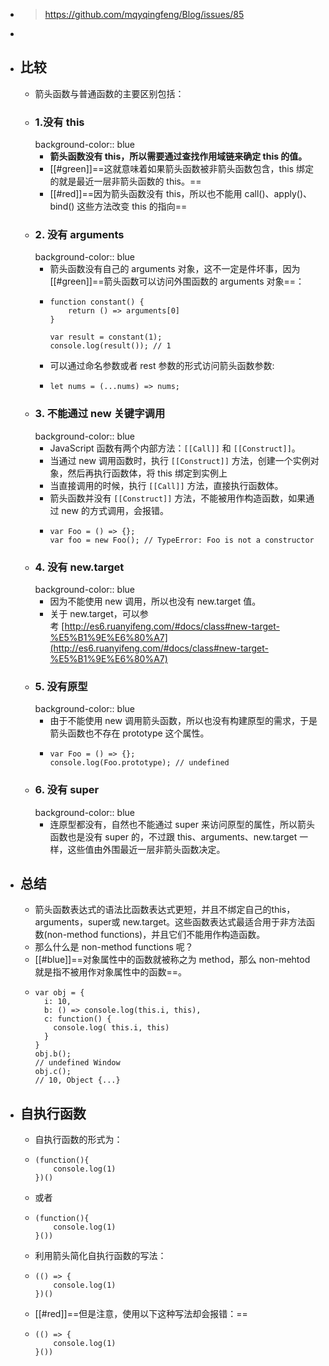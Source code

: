 - > https://github.com/mqyqingfeng/Blog/issues/85
-
- ## 比较
	- 箭头函数与普通函数的主要区别包括：
	- ### 1.没有 this
	  background-color:: blue
		- **箭头函数没有 this，所以需要通过查找作用域链来确定 this 的值。**
		- [[#green]]==这就意味着如果箭头函数被非箭头函数包含，this 绑定的就是最近一层非箭头函数的 this。==
		- [[#red]]==因为箭头函数没有 this，所以也不能用 call()、apply()、bind() 这些方法改变 this 的指向==
	- ### 2. 没有 arguments
	  background-color:: blue
		- 箭头函数没有自己的 arguments 对象，这不一定是件坏事，因为[[#green]]==箭头函数可以访问外围函数的 arguments 对象==：
		- ```
		  function constant() {
		      return () => arguments[0]
		  }
		  
		  var result = constant(1);
		  console.log(result()); // 1
		  ```
		- 可以通过命名参数或者 rest 参数的形式访问箭头函数参数:
		- ```
		  let nums = (...nums) => nums;
		  ```
	- ### 3. 不能通过 new 关键字调用
	  background-color:: blue
		- JavaScript 函数有两个内部方法：`[[Call]]` 和 `[[Construct]]`。
		- 当通过 new 调用函数时，执行 `[[Construct]]` 方法，创建一个实例对象，然后再执行函数体，将 this 绑定到实例上
		- 当直接调用的时候，执行 `[[Call]]` 方法，直接执行函数体。
		- 箭头函数并没有 `[[Construct]]` 方法，不能被用作构造函数，如果通过 new 的方式调用，会报错。
		- ```
		  var Foo = () => {};
		  var foo = new Foo(); // TypeError: Foo is not a constructor
		  ```
	- ### 4. 没有 new.target
	  background-color:: blue
		- 因为不能使用 new 调用，所以也没有 new.target 值。
		- 关于 new.target，可以参考 [http://es6.ruanyifeng.com/#docs/class#new-target-%E5%B1%9E%E6%80%A7](http://es6.ruanyifeng.com/#docs/class#new-target-%E5%B1%9E%E6%80%A7)
	- ### 5. 没有原型
	  background-color:: blue
		- 由于不能使用 new 调用箭头函数，所以也没有构建原型的需求，于是箭头函数也不存在 prototype 这个属性。
		- ```
		  var Foo = () => {};
		  console.log(Foo.prototype); // undefined
		  ```
	- ### 6. 没有 super
	  background-color:: blue
		- 连原型都没有，自然也不能通过 super 来访问原型的属性，所以箭头函数也是没有 super 的，不过跟 this、arguments、new.target 一样，这些值由外围最近一层非箭头函数决定。
- ## 总结
	- 箭头函数表达式的语法比函数表达式更短，并且不绑定自己的this，arguments，super或 new.target。这些函数表达式最适合用于非方法函数(non-method functions)，并且它们不能用作构造函数。
	- 那么什么是 non-method functions 呢？
	- [[#blue]]==对象属性中的函数就被称之为 method，那么 non-mehtod 就是指不被用作对象属性中的函数==。
	- ```
	  var obj = {
	    i: 10,
	    b: () => console.log(this.i, this),
	    c: function() {
	      console.log( this.i, this)
	    }
	  }
	  obj.b();
	  // undefined Window
	  obj.c();
	  // 10, Object {...}
	  ```
- ## 自执行函数
	- 自执行函数的形式为：
	- ```
	  (function(){
	      console.log(1)
	  })()
	  ```
	- 或者
	- ```
	  (function(){
	      console.log(1)
	  }())
	  ```
	- 利用箭头简化自执行函数的写法：
	- ```
	  (() => {
	      console.log(1)
	  })()
	  ```
	- [[#red]]==但是注意，使用以下这种写法却会报错：==
	- ```
	  (() => {
	      console.log(1)
	  }())
	  ```